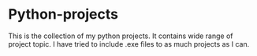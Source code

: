 # Python-projects
This is the collection of my python projects. It contains wide range of project topic. I have tried to include .exe files to as much projects as I can.
